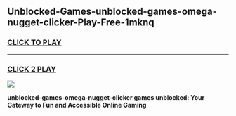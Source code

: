 
## Unblocked-Games-unblocked-games-omega-nugget-clicker-Play-Free-1mknq
<h3>
<a href="https://premium76.site?title=unblocked-games-omega-nugget-clicker&ref=21A">CLICK TO PLAY</a></h3>
<hr>

<h3>
<a href="https://premium76.site?title=unblocked-games-omega-nugget-clicker&ref=21A">CLICK 2 PLAY</a>
  
</h3>

<a href="https://premium76.site?title=unblocked-games-omega-nugget-clicker&ref=21A"><img src="https://clearcache.store/games.png"></a>


**unblocked-games-omega-nugget-clicker games unblocked: Your Gateway to Fun and Accessible Online Gaming**
